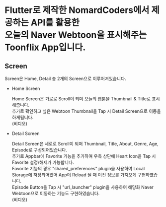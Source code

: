 # Flutter로 제작한 NomardCoders에서 제공하는 API를 활용한<br/> 오늘의 Naver Webtoon을 표시해주는 Toonflix App입니다.

## Screen

Screen은 Home, Detail 총 2개의 Screen으로 이루어져있습니다.

- Home Screen

  Home Screen은 가로로 Scroll이 되며 오늘의 웹툰을 Thumbnail & Title로 표시해줍니다.<br/>
  추가로 확인하고 싶은 Webtoon Thumbnail을 Tap 시 Detail Screen으로 이동을 하게됩니다.<br/>
  (비디오)

- Detail Screen

  Detail Screen은 세로로 Scroll이 되며 Thumbnail, Title, About, Genre, Age, Episode로 구성되어있습니다.<br/>
  추가로 Appbar에 Favorite 기능을 추가하여 우측 상단에 Heart Icon을 Tap 시 Favorite 설정/해제가 가능합니다.<br/>
  Favorite 기능의 경우 "shared_preferences" plugin을 사용하여 Local Storage에 저장되어있어 App이 Reload 될 때 이전 정보를 가져오게 구현하였습니다.<br/>
  Episode Button을 Tap 시 "url_launcher" plugin을 사용하여 해당화 Naver Webtoon으로 이동하는 기능도 구현하였습니다.<br/>
  (비디오)
